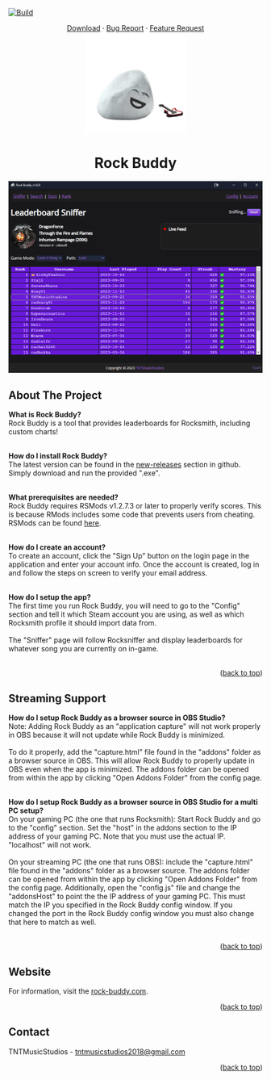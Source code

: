 <a name="readme-top"></a>

[![Build](https://github.com/tnt-coders/rock-buddy-app/actions/workflows/build.yml/badge.svg)](https://github.com/tnt-coders/rock-buddy-app/actions/workflows/build.yml)

<!-- PROJECT LOGO -->
<div align="center">
  <a href="https://github.com/tnt-coders/rock-buddy-app/releases">Download</a>
  ·
  <a href="https://github.com/tnt-coders/rock-buddy-app/issues">Bug Report</a>
  ·
  <a href="https://github.com/tnt-coders/rock-buddy-app/issues">Feature Request</a>
  <br/>
  <img src="images/rock-buddy.png" alt="Logo" width="200">
  <h1>Rock Buddy</h1>
</div>

<img src="images/preview.png" alt="preview" width="800">

<!-- ABOUT THE PROJECT -->
## About The Project

<b>What is Rock Buddy?</b><br/>
Rock Buddy is a tool that provides leaderboards for Rocksmith, including custom charts!
<br/><br/>

<b>How do I install Rock Buddy?</b><br/>
The latest version can be found in the <a href="https://github.com/tnt-coders/rock-buddy-app/releases" target="_blank">new-releases</a> section in github. Simply download and run the provided ".exe".
<br/><br/>

<b>What prerequisites are needed?</b><br/>
Rock Buddy requires RSMods v1.2.7.3 or later to properly verify scores. This is because RMods includes some code that prevents users from cheating. RSMods can be found <a href="https://github.com/Lovrom8/RSMods/releases">here</a>.
<br/><br/>

<b>How do I create an account?</b><br/>
To create an account, click the "Sign Up" button on the login page in the application and enter your account info. Once the account is created, log in and follow the steps on screen to verify your email address.
<br/><br/>

<b>How do I setup the app?</b><br/>
The first time you run Rock Buddy, you will need to go to the "Config" section and tell  it which Steam account you are using, as well as which Rocksmith profile it should import data from.
<br/><br/>
The "Sniffer" page will follow Rocksniffer and display leaderboards for whatever song you are currently on in-game.
<br/><br/>

<p align="right">(<a href="#readme-top">back to top</a>)</p>

## Streaming Support

<b>How do I setup Rock Buddy as a browser source in OBS Studio?</b><br/>
Note: Adding Rock Buddy as an "application capture" will not work properly in OBS because it will not update while Rock Buddy is minimized.
<br/><br/>
To do it properly, add the "capture.html" file found in the "addons" folder as a browser source in OBS. This will allow Rock Buddy to properly update in OBS even when the app is minimized. The addons folder can be opened from within the app by clicking "Open Addons Folder" from the config page.
<br/><br/>

<b>How do I setup Rock Buddy as a browser source in OBS Studio for a multi PC setup?</b><br/>
On your gaming PC (the one that runs Rocksmith): Start Rock Buddy and go to the "config" section. Set the "host" in the addons section to the IP address of your gaming PC. Note that you must use the actual IP. "localhost" will not work.
<br/><br/>
On your streaming PC (the one that runs OBS): include the "capture.html" file found in the "addons" folder as a browser source. The addons folder can be opened from within the app by clicking "Open Addons Folder" from the config page. Additionally, open the "config.js" file and change the "addonsHost" to point the the IP address of your gaming PC. This must match the IP you specified in the Rock Buddy config window. If you changed the port in the Rock Buddy config window you must also change that here to match as well.
<br/><br/>

<p align="right">(<a href="#readme-top">back to top</a>)</p>

## Website

For information, visit the <a href="https://rock-buddy.com/" target="_blank">rock-buddy.com</a>.

<p align="right">(<a href="#readme-top">back to top</a>)</p>

<!-- CONTACT -->
## Contact

TNTMusicStudios - tntmusicstudios2018@gmail.com

<p align="right">(<a href="#readme-top">back to top</a>)</p>
